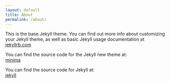 ```yaml
---
layout: default
title: About
permalink: /about/
---
```


This is the base Jekyll theme. You can find out more info about customizing your Jekyll theme, as well as basic Jekyll usage documentation at [jekyllrb.com](http://jekyllrb.com/)

You can find the source code for the Jekyll new theme at:  
[minima](https://github.com/jekyll/minima)

You can find the source code for Jekyll at:  
[jekyll](https://github.com/jekyll/jekyll)